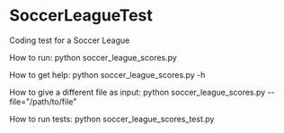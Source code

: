 SoccerLeagueTest
================

Coding test for a Soccer League 


How to run:
python soccer_league_scores.py

How to get help:
python soccer_league_scores.py -h

How to give a different file as input:
python soccer_league_scores.py --file="/path/to/file"

How to run tests:
python soccer_league_scores_test.py